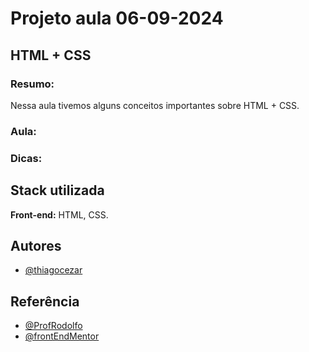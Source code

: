 
# Projeto aula 06-09-2024

## HTML + CSS

### Resumo:

Nessa aula tivemos alguns conceitos importantes sobre HTML + CSS.

### Aula:

### Dicas:

### 



## Stack utilizada

**Front-end:** HTML, CSS.


## Autores

- [@thiagocezar](https://github.com/thiagocezar-senac)


## Referência

- [@ProfRodolfo](https://github.com/ProfRodolfo)
- [@frontEndMentor](https://www.frontendmentor.io)

